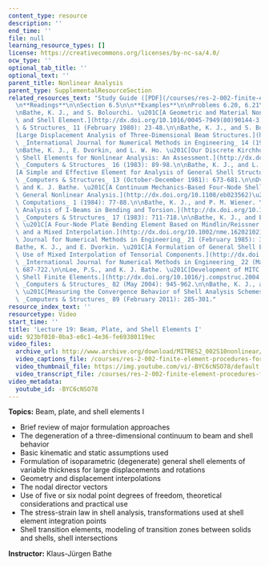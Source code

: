 ```yaml
---
content_type: resource
description: ''
end_time: ''
file: null
learning_resource_types: []
license: https://creativecommons.org/licenses/by-nc-sa/4.0/
ocw_type: ''
optional_tab_title: ''
optional_text: ''
parent_title: Nonlinear Analysis
parent_type: SupplementalResourceSection
related_resources_text: "Study Guide ([PDF](/courses/res-2-002-finite-element-procedures-for-solids-and-structures-spring-2010/resources/mitres2_002s10_lec19))\n\
  \n**Readings**\n\nSection 6.5\n\n**Examples**\n\nProblems 6.20, 6.21\n\n**References**\n\
  \nBathe, K. J., and S. Bolourchi. \u201C[A Geometric and Material Nonlinear Plate\
  \ and Shell Element.](http://dx.doi.org/10.1016/0045-7949(80)90144-3)\u201D _Computers\
  \ & Structures_ 11 (February 1980): 23-48.\n\nBathe, K. J., and S. Bolourchi. \u201C\
  [Large Displacement Analysis of Three-Dimensional Beam Structures.](http://dx.doi.org/10.1002/nme.1620140703)\u201D\
  \ _International Journal for Numerical Methods in Engineering_ 14 (1979): 961-986.\n\
  \nBathe, K. J., E. Dvorkin, and L. W. Ho. \u201C[Our Discrete Kirchhoff and Isoparametric\
  \ Shell Elements for Nonlinear Analysis: An Assessment.](http://dx.doi.org/10.1016/0045-7949(83)90150-5)\u201D\
  \ _Computers & Structures_ 16 (1983): 89-98.\n\nBathe, K. J., and L. W. Ho. \u201C\
  [A Simple and Effective Element for Analysis of General Shell Structures.](http://dx.doi.org/10.1016/0045-7949(81)90029-8)\u201D\
  \ _Computers & Structures_ 13 (October-December 1981): 673-681.\n\nDvorkin, E.,\
  \ and K. J. Bathe. \u201C[A Continuum Mechanics-Based Four-Node Shell Element for\
  \ General Nonlinear Analysis.](http://dx.doi.org/10.1108/eb023562)\u201D _Engineering\
  \ Computations_ 1 (1984): 77-88.\n\nBathe, K. J., and P. M. Wiener. \u201C[On Elastic-Plastic\
  \ Analysis of I-Beams in Bending and Torsion.](http://dx.doi.org/10.1016/0045-7949(83)90085-8)\u201D\
  \ _Computers & Structures_ 17 (1983): 711-718.\n\nBathe, K. J., and E. Dvorkin.\
  \ \u201C[A Four-Node Plate Bending Element Based on Mindlin/Reissner Plate Theory\
  \ and a Mixed Interpolation.](http://dx.doi.org/10.1002/nme.1620210213)\u201D _International\
  \ Journal for Numerical Methods in Engineering_ 21 (February 1985): 367-383.\n\n\
  Bathe, K. J., and E. Dvorkin. \u201C[A Formulation of General Shell Elements: The\
  \ Use of Mixed Interpolation of Tensorial Components.](http://dx.doi.org/10.1002/nme.1620220312)\u201D\
  \ _International Journal for Numerical Methods in Engineering_ 22 (March 1986):\
  \ 687-722.\n\nLee, P.S., and K. J. Bathe. \u201C[Development of MITC Isotropic Triangular\
  \ Shell Finite Elements.](http://dx.doi.org/10.1016/j.compstruc.2004.02.004)\u201D\
  \ _Computers & Structures_ 82 (May 2004): 945-962.\n\nBathe, K. J., and P. S. Lee.\
  \ \u201C[Measuring the Convergence Behavior of Shell Analysis Schemes.](http://dx.doi.org/10.1016/j.compstruc.2010.09.007)\u201D\
  \ _Computers & Structures_ 89 (February 2011): 285-301."
resource_index_text: ''
resourcetype: Video
start_time: ''
title: 'Lecture 19: Beam, Plate, and Shell Elements I'
uid: 923bf010-0ba3-e0c1-4e36-fe69380119ec
video_files:
  archive_url: http://www.archive.org/download/MITRES2_002S10nonlinear/MITRES2_002S10nonlinear_lec19_300k.mp4
  video_captions_file: /courses/res-2-002-finite-element-procedures-for-solids-and-structures-spring-2010/3a630f4815c5525cbf6046bf98c49295_-BYC6cNSO78.vtt
  video_thumbnail_file: https://img.youtube.com/vi/-BYC6cNSO78/default.jpg
  video_transcript_file: /courses/res-2-002-finite-element-procedures-for-solids-and-structures-spring-2010/1b6ebe69aa8c2dd9a8ef668837612336_-BYC6cNSO78.pdf
video_metadata:
  youtube_id: -BYC6cNSO78
---
```


**Topics:** Beam, plate, and shell elements I

*   Brief review of major formulation approaches
*   The degeneration of a three-dimensional continuum to beam and shell behavior
*   Basic kinematic and static assumptions used
*   Formulation of isoparametric (degenerate) general shell elements of variable thickness for large displacements and rotations
*   Geometry and displacement interpolations
*   The nodal director vectors
*   Use of five or six nodal point degrees of freedom, theoretical considerations and practical use
*   The stress-strain law in shell analysis, transformations used at shell element integration points
*   Shell transition elements, modeling of transition zones between solids and shells, shell intersections

**Instructor:** Klaus-Jürgen Bathe

